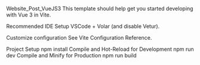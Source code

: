 Website_Post_VueJS3
This template should help get you started developing with Vue 3 in Vite.

Recommended IDE Setup
VSCode + Volar (and disable Vetur).

Customize configuration
See Vite Configuration Reference.

Project Setup
npm install
Compile and Hot-Reload for Development
npm run dev
Compile and Minify for Production
npm run build
